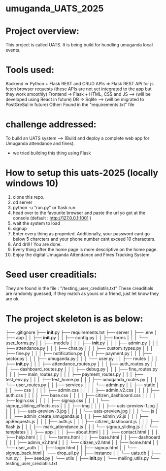 # umuganda_UATS_2025

# Project overview:
  This project is called UATS. It is being build for hundling umuganda local events.

# Tools used:
  Backend => Python + Flask
  REST and CRUD APIs => Flask REST APi for js fetch browser requests (these APIs are not yet integrated to the app but they work smoothly)
  Frontend => Flask + HTML, CSS and JS --> (will be developed using React in future)
  DB => Sqlite --> (will be migrated to PostGreSql in future)
  Other: Found in the "requirements.txt" file

# challenge addressed: 
To build an UATS system --> (Build and deploy a complete web app for Umuganda attendance and fines).
  - we tried building this thing using Flask

# How to setup this uats-2025 (locally windows 10)
 1. clone this repo.
 2. cd server
 3. python -u "run.py" or flask run
 4. head over to the favourite browser and paste the url yo got at the console (default : http://127.0.0.1:1001 )
 5. wait the system to load
 6. signup
 7. Enter every thing as propmted. Additionally, your password cant go below 5 charcters and your phone number cant exceed 10 characters. 
 8. And drill ! You are done.
 9. Every thing after the home page is more descriptive on the home page.
 10. Enjoy the digital Umuganda Attendance and Fines Tracking System.

# Seed user creaditials:
They are found in the file : "/testing_user_crediatils.txt"
These creaditials are randomly guessed, if they match as yours or a friend, just let know they are ok.

# The project skeleton is as below:
├── .gitignore
├── __init__.py
├── requirements.txt
├── server
│   ├── .env
│   ├── app
│   │   ├── __init__.py
│   │   ├── config.py
│   │   ├── forms
│   │   │   └── user_forms.py
│   │   ├── models
│   │   │   ├── __init__.py
│   │   │   ├── admin.py
│   │   │   ├── attendance.py
│   │   │   ├── chat.py
│   │   │   ├── custom_types.py
│   │   │   ├── fine.py
│   │   │   ├── notification.py
│   │   │   ├── payment.py
│   │   │   ├── sector.py
│   │   │   ├── umuganda.py
│   │   │   └── user.py
│   │   ├── routes
│   │   │   ├── __init__.py
│   │   │   ├── attendance_routes.py
│   │   │   ├── auth_routes.py
│   │   │   ├── dashboard_routes.py
│   │   │   ├── debug.py
│   │   │   ├── fine_routes.py
│   │   │   ├── main_routes.py
│   │   │   ├── payment_routes.py
│   │   │   ├── test_env.py
│   │   │   ├── test_home.py
│   │   │   ├── umuganda_routes.py
│   │   │   └── user_routes.py
│   │   ├── services
│   │   │   └── admin.py
│   │   ├── static
│   │   │   ├── css
│   │   │   │   ├── admin.css
│   │   │   │   ├── admin_v2.css
│   │   │   │   ├── auth.css
│   │   │   │   ├── base.css
│   │   │   │   ├── citizen_dashboard.css
│   │   │   │   ├── login.css
│   │   │   │   ├── signup.css
│   │   │   │   └── signup_sliding_effects.css
│   │   │   ├── img
│   │   │   │   ├── uats-preview-1.jpg
│   │   │   │   ├── uats-preview-3.jpg
│   │   │   │   └── uats-preview.jpg
│   │   │   └── js
│   │   │       ├── admin_create_umuganda.js
│   │   │       ├── admin_v2.js
│   │   │       ├── apiRequests.js
│   │   │       ├── auth.js
│   │   │       ├── citizen_dashboard.js
│   │   │       ├── flash.js
│   │   │       ├── mark_attendance.js
│   │   │       └── signup_sliding.js
│   │   └── templates
│   │       ├── app
│   │       │   ├── about.html
│   │       │   ├── contact.html
│   │       │   ├── help.html
│   │       │   └── terms.html
│   │       ├── base.html
│   │       ├── dashboard
│   │       │   ├── admin_v2.html
│   │       │   └── citizen_v2.html
│   │       ├── home.html
│   │       └── user_auth
│   │           ├── login.html
│   │           ├── signup.html
│   │           └── signup_back.html
│   ├── drop_all.py
│   ├── instance
│   │   └── uats.db
│   ├── run.py
│   ├── seed.py
│   └── utils
│       ├── __init__.py
│       └── mailing_utils.py
└── testing_user_crediatils.txt

